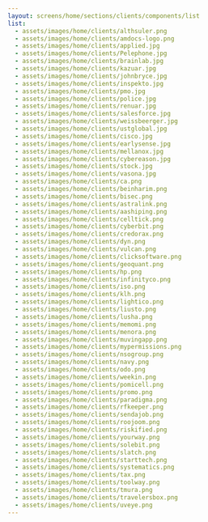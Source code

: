 ```yaml
---
layout: screens/home/sections/clients/components/list
list:
  - assets/images/home/clients/althsuler.png
  - assets/images/home/clients/amdocs-logo.png
  - assets/images/home/clients/applied.jpg
  - assets/images/home/clients/Pelephone.jpg
  - assets/images/home/clients/brainlab.jpg
  - assets/images/home/clients/kazuar.jpg
  - assets/images/home/clients/johnbryce.jpg
  - assets/images/home/clients/inspekto.jpg
  - assets/images/home/clients/pmo.jpg
  - assets/images/home/clients/police.jpg
  - assets/images/home/clients/renuar.jpg
  - assets/images/home/clients/salesforce.jpg
  - assets/images/home/clients/weissbeerger.jpg
  - assets/images/home/clients/ustglobal.jpg
  - assets/images/home/clients/cisco.jpg
  - assets/images/home/clients/earlysense.jpg
  - assets/images/home/clients/mellanox.jpg
  - assets/images/home/clients/cybereason.jpg
  - assets/images/home/clients/stock.jpg
  - assets/images/home/clients/vasona.jpg
  - assets/images/home/clients/ca.png
  - assets/images/home/clients/beinharim.png
  - assets/images/home/clients/bisec.png
  - assets/images/home/clients/astralink.png
  - assets/images/home/clients/aashiping.png
  - assets/images/home/clients/celltick.png
  - assets/images/home/clients/cyberbit.png
  - assets/images/home/clients/credorax.png
  - assets/images/home/clients/dyn.png
  - assets/images/home/clients/vulcan.png
  - assets/images/home/clients/clicksoftware.png
  - assets/images/home/clients/geoquant.png
  - assets/images/home/clients/hp.png
  - assets/images/home/clients/infinityco.png
  - assets/images/home/clients/iso.png
  - assets/images/home/clients/klh.png
  - assets/images/home/clients/lightico.png
  - assets/images/home/clients/liusto.png
  - assets/images/home/clients/lusha.png
  - assets/images/home/clients/memomi.png
  - assets/images/home/clients/menora.png
  - assets/images/home/clients/muvingapp.png
  - assets/images/home/clients/mypermissions.png
  - assets/images/home/clients/nsogroup.png
  - assets/images/home/clients/navy.png
  - assets/images/home/clients/odo.png
  - assets/images/home/clients/weekin.png
  - assets/images/home/clients/pomicell.png
  - assets/images/home/clients/promo.png
  - assets/images/home/clients/paradigma.png
  - assets/images/home/clients/rfkeeper.png
  - assets/images/home/clients/sendajob.png
  - assets/images/home/clients/roojoom.png
  - assets/images/home/clients/riskified.png
  - assets/images/home/clients/yourway.png
  - assets/images/home/clients/solebit.png
  - assets/images/home/clients/slatch.png
  - assets/images/home/clients/starttech.png
  - assets/images/home/clients/systematics.png
  - assets/images/home/clients/tax.png
  - assets/images/home/clients/toolway.png
  - assets/images/home/clients/tmura.png
  - assets/images/home/clients/travelersbox.png
  - assets/images/home/clients/uveye.png
---
```

